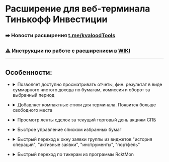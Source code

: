 # Расширение для веб-терминала Тинькофф Инвестиции

### ➡️ Новости расширения [t.me/kvaloodTools](https://t.me/kvaloodTools)

### ⚠️ Инструкции по работе с расширением в [WIKI](https://github.com/kvalood/kvt/wiki)

***

## Особенности:
* <details>
  <summary>Позволяет доступно просматривать отчеты, фин. результат в виде суммарного чистого дохода по бумагам, комиссия и оборот за выбранный период </summary>
  <img src="https://user-images.githubusercontent.com/6376206/132996624-38588704-fc24-46fb-87a9-1af3e9786558.jpg" width="400">
</details>

* <details>
  <summary>Добавляет компактные стили для терминала. Появится больше свободного места</summary>
  <img src="https://user-images.githubusercontent.com/6376206/137429257-c438a50d-1089-4d39-a121-463dbe5e1ca0.png" width="700">
</details>

* <details>
  <summary>Просмотр ленты сделок за текущий торговый день акциям СПБ </summary>
  <img src="https://user-images.githubusercontent.com/6376206/132996626-9d992422-1632-47bc-bf85-2b5deb072851.jpg" width="400">
</details>

* <details>
  <summary>Быстрое управление списком избранных бумаг</summary>
  <img src="https://user-images.githubusercontent.com/6376206/132996627-35289e5d-2cb8-4dcf-9b44-64dcb271a71d.jpg" width="400">
</details>

* <details>
  <summary>Быстрый переход к окну заявки группы из виджетов "история операций", "активные заявки", "инструменты", "портфель"</summary>
  <img src="https://user-images.githubusercontent.com/6376206/133562985-d5b6dc92-5801-4a33-a35c-74c454ab45e7.png" width="200">
</details>

* <details>
  <summary>Быстрый переход по тикерам из программы RcktMon</summary>
   Ссылка на программу - https://github.com/t3chn0pr13st/RcktMon <br>
  <img src="https://user-images.githubusercontent.com/6376206/137429405-5cbf1c2e-7933-42b9-a76b-2b96eece801a.png" width="500">
</details>